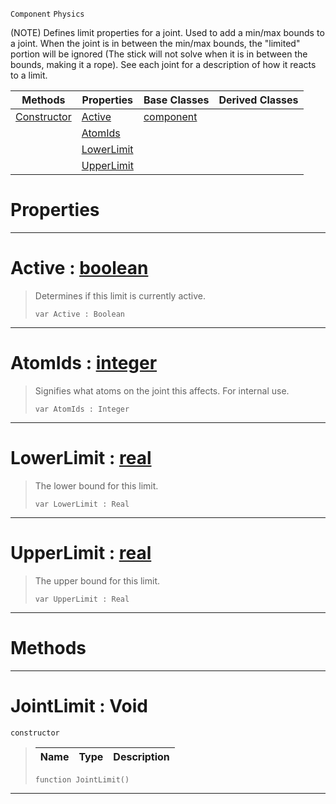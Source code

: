  `Component` `Physics`



(NOTE) Defines limit properties for a joint. Used to add a min/max bounds to a joint. When the joint is in between the min/max bounds, the "limited" portion will be ignored (The stick will not solve when it is in between the bounds, making it a rope). See each joint for a description of how it reacts to a limit.

|Methods|Properties|Base Classes|Derived Classes|
|---|---|---|---|
|[ Constructor](https://github.com/ZilchEngine/ZilchDocs/blob/master/code_reference/class_reference/jointlimit.markdown#jointlimit-void)|[ Active](https://github.com/ZilchEngine/ZilchDocs/blob/master/code_reference/class_reference/jointlimit.markdown#active-zero-engine-docum)|[component](https://github.com/ZilchEngine/ZilchDocs/blob/master/code_reference/class_reference/component.markdown)| |
| |[ AtomIds](https://github.com/ZilchEngine/ZilchDocs/blob/master/code_reference/class_reference/jointlimit.markdown#atomids-zero-engine-docu)| | |
| |[ LowerLimit](https://github.com/ZilchEngine/ZilchDocs/blob/master/code_reference/class_reference/jointlimit.markdown#lowerlimit-zero-engine-d)| | |
| |[ UpperLimit](https://github.com/ZilchEngine/ZilchDocs/blob/master/code_reference/class_reference/jointlimit.markdown#upperlimit-zero-engine-d)| | |


 #  Properties


---  
 #  Active : [boolean](https://github.com/ZilchEngine/ZilchDocs/blob/master/code_reference/nada_base_types/boolean.markdown)

> Determines if this limit is currently active.
> ``` lang=cpp, name=Nada
> var Active : Boolean


---  
 #  AtomIds : [integer](https://github.com/ZilchEngine/ZilchDocs/blob/master/code_reference/nada_base_types/integer.markdown)

> Signifies what atoms on the joint this affects. For internal use.
> ``` lang=cpp, name=Nada
> var AtomIds : Integer


---  
 #  LowerLimit : [real](https://github.com/ZilchEngine/ZilchDocs/blob/master/code_reference/nada_base_types/real.markdown)

> The lower bound for this limit.
> ``` lang=cpp, name=Nada
> var LowerLimit : Real


---  
 #  UpperLimit : [real](https://github.com/ZilchEngine/ZilchDocs/blob/master/code_reference/nada_base_types/real.markdown)

> The upper bound for this limit.
> ``` lang=cpp, name=Nada
> var UpperLimit : Real


---  
 #  Methods


---  
 #  JointLimit : Void

 `constructor`

> 
> |Name|Type|Description|
> |---|---|---|
> ``` lang=cpp, name=Nada
> function JointLimit()
> ``` 


---  
 

 
